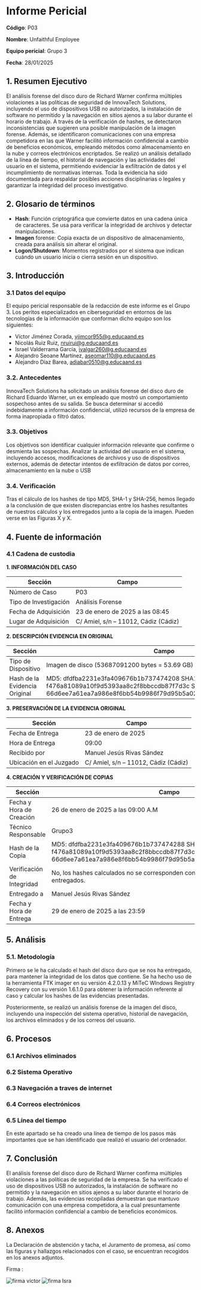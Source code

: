 # Informe Pericial
**Código**: P03

**Nombre**: Unfaithful Employee

**Equipo pericial**: Grupo 3

**Fecha**: 28/01/2025

## 1. Resumen Ejecutivo  

El análisis forense del disco duro de Richard Warner confirma múltiples violaciones a las políticas de seguridad de InnovaTech Solutions, incluyendo el uso de dispositivos USB no autorizados, la instalación de software no permitido y la navegación en sitios ajenos a su labor durante el horario de trabajo. A través de la verificación de hashes, se detectaron inconsistencias que sugieren una posible manipulación de la imagen forense. Además, se identificaron comunicaciones con una empresa competidora en las que Warner facilitó información confidencial a cambio de beneficios económicos, empleando métodos como almacenamiento en la nube y correos electrónicos encriptados. Se realizó un análisis detallado de la línea de tiempo, el historial de navegación y las actividades del usuario en el sistema, permitiendo evidenciar la exfiltración de datos y el incumplimiento de normativas internas. Toda la evidencia ha sido documentada para respaldar posibles acciones disciplinarias o legales y garantizar la integridad del proceso investigativo.

## 2. Glosario de términos

- **Hash**: Función criptográfica que convierte datos en una cadena única de caracteres. Se usa para verificar la integridad de archivos y detectar manipulaciones.
- **Imagen** forense: Copia exacta de un dispositivo de almacenamiento, creada para análisis sin alterar el original.
- **Logon/Shutdown**: Momentos registrados por el sistema que indican cuándo un usuario inicia o cierra sesión en un dispositivo.

## 3. Introducción  

### 3.1 Datos del equipo

El equipo pericial responsable de la redacción de este informe es el Grupo 3. Los peritos especializados en ciberseguridad en entornos de las tecnologías de la información que conforman dicho equipo son los siguientes:

- Víctor Jiménez Corada, vjimcor955@g.educaand.es
- Nicolás Ruiz Ruiz, nruirui@g.educaand.es
- Israel Valderrama García, ivalgar260@g.educaand.es 
- Alejandro Seoane Martínez, aseomar110@g.educaand.es 
- Alejandro Díaz Barea, adiabar0510@g.educaand.es 

### 3.2. Antecedentes  

InnovaTech Solutions ha solicitado un análisis forense del disco duro de Richard Eduardo Warner, un ex empleado que mostró un comportamiento sospechoso antes de su salida. Se busca determinar si accedió indebidamente a información confidencial, utilizó recursos de la empresa de forma inapropiada o filtró datos.

### 3.3. Objetivos  

Los objetivos son identificar cualquier información relevante que confirme o desmienta las sospechas. Analizar la actividad del usuario en el sistema, incluyendo accesos, modificaciones de archivos y uso de dispositivos externos, además de detectar intentos de exfiltración de datos por correo, almacenamiento en la nube o USB

### 3.4. Verificación 

Tras el cálculo de los hashes de tipo MD5, SHA-1 y SHA-256, hemos llegado a la conclusión de que existen discrepancias entre los hashes resultantes de nuestros cálculos y los entregados junto a la copia de la imagen. Pueden verse en las Figuras X y X.


## 4. Fuente de información

### 4.1 Cadena de custodia

**1. INFORMACIÓN DEL CASO**

| **Sección** | **Campo** |
| ----- | ----- |
| Número de Caso | P03 |
| Tipo de Investigación | Análisis Forense |
| Fecha de Adquisición | 23 de enero de 2025 a las 08:45 |
| Lugar de Adquisición | C/ Amiel, s/n – 11012, Cádiz (Cádiz) |


**2. DESCRIPCIÓN EVIDENCIA EN ORIGINAL**

| **Sección** | **Campo** |
| ----- | ----- |
| Tipo de Dispositivo | Imagen de disco (53687091200 bytes \= 53.69 GB) |
| Hash de la Evidencia Original | MD5: dfdfba2231e3fa409676b1b737474208 SHA1: f476a81089a10f9d5393aa8c2f8bbccdb87f7d3c SHA-256: 66d6ee7a61ea7a986e8f6bb54b9986f79d95b5a0278bef86678ed42ace320d96 |

**3. PRESERVACIÓN DE LA EVIDENCIA ORIGINAL**

| **Sección** | **Campo** |
| ----- | ----- |
| Fecha de Entrega | 23 de enero de 2025 |
| Hora de Entrega | 09:00 |
| Recibido por | Manuel Jesús Rivas Sández |
| Ubicación en el Juzgado | C/ Amiel, s/n – 11012, Cádiz (Cádiz) |

**4. CREACIÓN Y VERIFICACIÓN DE COPIAS**

| **Sección** | **Campo** |
| ----- | ----- |
| Fecha y Hora de Creación  | 26 de enero de 2025 a las 09:00 A.M |
| Técnico Responsable  | Grupo3 |
| Hash de la Copia  | MD5: dfdfba2231e3fa409676b1b737474288 SHA1: f476a81089a10f9d5393aa8c2f8bbccdb87f7d3c SHA-256: 66d6ee7a61ea7a986e8f6bb54b9986f79d95b5a0278bef86678ed42ace320d9b |
| Verificación de Integridad | No, los hashes calculados no se corresponden con los que nos han sido entregados. |
| Entregado a | Manuel Jesús Rivas Sández |
| Fecha y Hora de Entrega | 29 de enero de 2025 a las 23:59 |


## 5. Análisis  

### 5.1. Metodología 

Primero se le ha calculado el hash del disco duro que se nos ha entregado, para mantener la integridad de los datos que contiene. Se ha hecho uso de la herramienta FTK imager en su versión 4.2.0.13 y MiTeC WIndows Registry Recovery con su versión 1.6.1.0 para obtener la información referente al caso y calcular los hashes de las evidencias presentadas.

Posteriormente, se realizó un análisis forense de la imagen del disco, incluyendo una inspección del sistema operativo, historial de navegación, los archivos eliminados y de los correos del usuario.

## 6. Procesos

### 6.1 Archivos eliminados
### 6.2 Sistema Operativo
### 6.3 Navegación a traves de internet
### 6.4 Correos electrónicos

### 6.5 Línea del tiempo

En este apartado se ha creado una línea de tiempo de los pasos más importantes que se han identificado que realizó el usuario del ordenador.

## 7. Conclusión  

El análisis forense del disco duro de Richard Warner confirma múltiples violaciones a las políticas de seguridad de la empresa. Se ha verificado el uso de dispositivos USB no autorizados, la instalación de software no permitido y la navegación en sitios ajenos a su labor durante el horario de trabajo. Además, las evidencias recopiladas demuestran que mantuvo comunicación con una empresa competidora, a la cual presuntamente facilitó información confidencial a cambio de beneficios económicos.


## 8. Anexos  

La Declaración de abstención y tacha, el Juramento de promesa, así como las figuras y hallazgos relacionados con el caso, se encuentran recogidos en los anexos adjuntos.  



Firma :

![firma victor](img/Firma%20Victor.png)
![firma Isra](img/firma%20isra.png)

